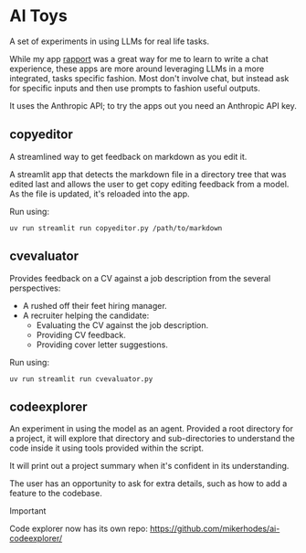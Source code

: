 # AI Toys

A set of experiments in using LLMs for real life tasks.

While my app [rapport] was a great way for me to learn to write a chat experience, these apps are more around leveraging LLMs in a more integrated, tasks specific fashion. Most don't involve chat, but instead ask for specific inputs and then use prompts to fashion useful outputs.

[rapport]: https://github.com/mikerhodes/rapport

It uses the Anthropic API; to try the apps out you need an Anthropic API key.

## copyeditor

A streamlined way to get feedback on markdown as you edit it.

A streamlit app that detects the markdown file in a directory tree that was edited last and allows the user to get copy editing feedback from a model. As the file is updated, it's reloaded into the app.

Run using:

```
uv run streamlit run copyeditor.py /path/to/markdown
```

## cvevaluator

Provides feedback on a CV against a job description from the several perspectives:

- A rushed off their feet hiring manager.
- A recruiter helping the candidate:
    - Evaluating the CV against the job description.
    - Providing CV feedback.
    - Providing cover letter suggestions.

Run using:

```
uv run streamlit run cvevaluator.py
```

## codeexplorer

An experiment in using the model as an agent. Provided a root directory for a project, it will explore that directory and sub-directories to understand the code inside it using tools provided within the script.

It will print out a project summary when it's confident in its understanding.

The user has an opportunity to ask for extra details, such as how to add a feature to the codebase.

> [!IMPORTANT]
> Code explorer now has its own repo: https://github.com/mikerhodes/ai-codeexplorer/
